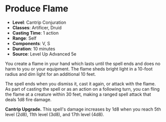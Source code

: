 # Produce Flame

- **Level**: Cantrip Conjuration
- **Classes**: Artificer, Druid
- **Casting Time**: 1 action
- **Range**: Self
- **Components**: V, S
- **Duration**: 10 minutes
- **Source**: Level Up Advanced 5e

You create a flame in your hand which lasts until the spell ends and does no harm to you or your equipment. The flame sheds bright light in a 10-foot radius and dim light for an additional 10 feet.

The spell ends when you dismiss it, cast it again, or attack with the flame. As part of casting the spell or as an action on a following turn, you can fling the flame at a creature within 30 feet, making a ranged spell attack that deals 1d8 fire damage.

**Cantrip Upgrade.** This spell's damage increases by 1d8 when you reach 5th level (2d8), 11th level (3d8), and 17th level (4d8).
